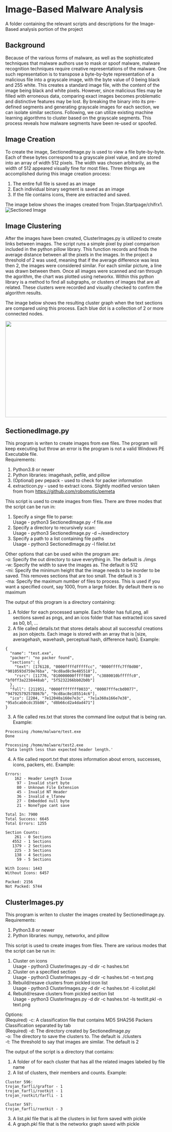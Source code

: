 # Image-Based Malware Analysis
A folder containing the relevant scripts and descriptions for the Image-Based analysis portion of the project

## Background  
Because of the various forms of malware, as well as the sophisticated techniques that malware authors use to mask or spoof malware, malware recognition techniques require creative representations of the malware. One such representation is to transpose a byte-by-byte representation of a malicious file into a grayscale image, with the byte value of 0 being black and 255 white. This creates a standard image file, with the content of the image being black and white pixels. However, since malicious files may be filled with erroneous data, comparing exact images becomes problematic and distinctive features may be lost. By breaking the binary into its pre-defined segments and generating grayscale images for each section, we can isolate similar sections. Following, we can utilize existing machine learning algorithms to cluster based on the grayscale segments. This process reveals how malware segments have been re-used or spoofed.  


## Image Creation
To create the image, SectionedImage.py is used to view a file byte-by-byte. Each of these bytes correspond to a grayscale pixel value, and are stored into an array of width 512 pixels. The width was chosen arbitrarily, as the width of 512 appeared visually fine for most files. Three things are accomplished during this image creation process:
1. The entire full file is saved as an image
2. Each individual binary segment is saved as an image
3. If the file contains icons, there are extracted and saved.

The image below shows the images created from Trojan.Startpage/chifrx1.
![Sectioned Image](../Pictures/ExampleSeparation.png)

## Image Clustering
After the images have been created, ClusterImages.py is utilized to create links between images. The script runs a simple pixel by pixel comparison included in the python pillow library. This function records and finds the average distance between all the pixels in the images. In the project a threshold of 2 was used, meaning that if the average difference was less then 2, the images were considered similar. For each similar picture, a line was drawn between them. Once all images were scanned and ran through the agorithm, the chart was plotted using networkx. Within this python library is a method to find all subgraphs, or clusters of images that are all related. These clusters were recorded and visually checked to confirm the algorithm results.    

The image below shows the resulting cluster graph when the text sections are compared using this process. Each blue dot is a collection of 2 or more connected nodes.
<p align="center"><img width="600" height="300" src="../Pictures/ClusterGraph.png"></p>

## SectionedImage.py
This program is writen to create images from exe files. The program will keep executing but throw an error is the program is not a valid Windows PE Executable file.  
Requirements:  
1. Python3.8 or newer
2. Python libraries: imagehash, pefile, and pillow
3. (Optional) pev pepack - used to check for packer information
4. extracticon.py - used to extract icons. Slightly modified version taken from from https://github.com/robomotic/pemeta

This script is used to create images from files. There are three modes that the script can be run in:
1. Specify a singe file to parse:  
Usage - python3 SectionedImage.py -f file.exe  
2. Specify a directory to recursively scan:  
Usage - python3 SectionedImage.py -d ~/exedirectory  
3. Specify a path to a list containing file paths  
Usage - python3 SectionedImage.py -l filelist.txt

Other options that can be used wihin the program are:  
-o: Specify the out directory to save everything in. The default is ./imgs  
-w: Specify the width to save the images as. The default is 512  
-mi: Specify the minimum height that the image needs to be inorder to be saved. This removes sections that are too small. The default is 3  
-ma: Specify the maximum number of files to process. This is used if you want a specified count, say 1000, from a large folder. By default there is no maximum    

The output of this program is a directory containing:
1. A folder for each processed sample. Each folder has full.png, all sections saved as pngs, and an icos folder that has extracted icos saved as b0, b1, ...
2. A file called details.txt that stores details about all successful creations as json objects. Each image is stored with an array that is [size, averagehash, wavehash, perceptual hash, difference hash]. Example:  
```
{  
  "name": "test.exe",  
  "packer": "no packer found", 
  "sections": {  
    "text": [176128, "0000ffffdfffffcc", "0000ffffc7ff0d00", "9010593d759e76ba", "9cd8ad8c9e485518"],  
    "rsrc": [11776, "010000000fffff80", "c3880010bfffffc0",      "bf0ff3a2238448ab", "5f5232266bb02b0b"]  
  },  
  "full": [211951, "0000ffffffff0033", "00007fffecbd0077", "947925792578867b", "9cd8ac8e185514c6"],  
  "ico": [2204, "7e12040a160e7e3c", "7e1a360a166e7e38", "95a5cab0cdc35b86", "d8b66cd2a4dad471"]  
}  
```
3. A file called res.txt that stores the command line output that is being ran. Example:  
```
Processing /home/malware/test.exe   
Done  

Processing /home/malware/test2.exe  
'Data length less than expected header length.'  
```
4. A file called report.txt that stores information about errors, successes, icons, packers, etc. Example:
```
Errors:  
    162 - Header Length Issue  
     97 - Invalid start byte  
     80 - Unknown File Extension
     45 - Invalid NT Header
     36 - Invalid e_lfanew
     27 - Embedded null byte
     21 - NoneType cant save
      
Total In: 7900
Total Success: 6645
Total Errors: 1255

Section Counts:
    261 - 0 Sections
   4552 - 1 Sections
   1379 - 2 Sections
    225 - 3 Sections
    138 - 4 Sections
     59 - 5 Sections

With Icons: 1443
Without Icons: 6457

Packed: 2156
Not Packed: 5744
```

## ClusterImages.py
This program is writen to cluster the images created by SectionedImage.py.  
Requirements:  
1. Python3.8 or newer
2. Python libraries: numpy, networkx, and pillow

This script is used to create images from files. There are various modes that the script can be run in:   
1. Cluster on icons  
Usage - python3 ClusterImages.py -d dir -c hashes.txt  
2. Cluster on a specified section  
Usage - python3 ClusterImages.py -d dir -c hashes.txt -n text.png  
3. Rebuild/resave clusters from pickled icon list  
Usage - python3 ClusterImages.py -d dir -c hashes.txt -li icolist.pkl  
4. Rebuild/resave clusters from pickled section list  
Usage - python3 ClusterImages.py -d dir -c hashes.txt -ls textlit.pkl -n text.png  

Options:  
(Required) -c: A classification file that contains MD5 SHA256 Packers Classification separated by tab  
(Required) -d: The directory created by SectionedImage.py  
-o: The directory to save the clusters to. The default is ./clusters  
-t: The threshold to say that images are similar. The default is 2  

The output of the script is a directory that contains:  
1. A folder of for each cluster that has all the related images labeled by file name
2. A list of clusters, their members and counts. Example:  
```
Cluster 596: 
trojan_farfli/graftor - 1
trojan_farfli/rootkit - 1
trojan_rootkit/farfli - 1

Cluster 597: 
trojan_farfli/rootkit - 3
```
3. A list.pkl file that is all the clusters in list form saved with pickle
4. A graph.pkl file that is the networkx graph saved with pickle

